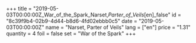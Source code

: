 +++
title = "2019-05-03T00:00:00Z_War_of_the_Spark_Narset,_Parter_of_Veils_[en]_false"
id = "8c39f9b4-02b9-4d44-b8d6-4fd02ebbb0c5"
date = "2019-05-03T00:00:00Z"
name = "Narset, Parter of Veils"
lang = ["en"]
price = "1.31"
quantity = 4
foil = false
set = "War of the Spark"
+++
